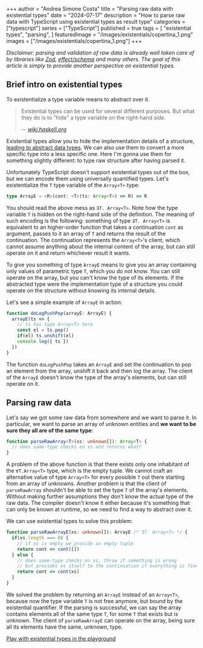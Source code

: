 +++
author = "Andrea Simone Costa"
title = "Parsing raw data with existential types"
date = "2024-07-17"
description = "How to parse raw data with TypeScript using existential types as result type"
categories = ["typescript"]
series = ["TypeScript"]
published = true
tags = [
    "existential types",
    "parsing",
]
featuredImage = "/images/existentials/copertina_1.png"
images = ["/images/existentials/copertina_1.png"]
+++

_Disclaimer: parsing and validation of raw data is already well taken care of by libraries like [Zod](https://zod.dev/), [effect/schema](https://github.com/Effect-TS/effect/tree/main/packages/schema) and many others. The goal of this article is simply to provide another perspective on existential types._

## Brief intro on existential types

To existentialize a type variable means to abstract over it.

> Existential types can be used for several different purposes. But what they do is to "hide" a type variable on the right-hand side.
>
> -- <cite>[wiki.haskell.org](https://wiki.haskell.org/Existential_type)</cite>

Existential types allow you to hide the implementation details of a structure, [leading to abstract data types](https://homepages.inf.ed.ac.uk/gdp/publications/Abstract_existential.pdf). We can also use them to convert a more specific type into a less specific one. Here I'm gonna use them for something slightly different: to type raw structure after having parsed it.

Unfortunately TypeScript doesn't support existential types out of the box, but we can encode them using universally quantified types. Let's existentialize the `T` type variable of the `Array<T>` type:

```typescript
type ArrayE = <R>(cont: <T>(ts: Array<T>) => R) => R
```

You should read the above mess as `∃T. Array<T>`. Note how the type variable `T` is hidden on the right-hand side of the definition. The meaning of such encoding is the following: something of type `∃T. Array<T>` is equivalent to an higher-order function that takes a continuation `cont` as argument, passes to it an array of `T` and returns the result of the continuation. The continuation represents the `Array<T>`'s client, which cannot assume anything about the internal content of the array, but can still operate on it and return whichever result it wants.

To give you something of type `ArrayE` means to give you an array containing only values of parametric type `T`, which you do not know. You can still operate on the array, but you can't know the type of its elements. If the abstracted type were the implementation type of a structure you could operate on the structure without knowing its internal details.

Let's see a simple example of `ArrayE` in action:

```typescript
function doLogPushPop(arrayE: ArrayE) {
  arrayE(ts => {
    // ts has type Array<T> here
    const el = ts.pop()
    if(el) ts.unshift(el)
    console.log({ ts })
  })
}
```

The function `doLogPushPop` takes an `ArrayE` and set the continuation to pop an element from the array, unshift it back and then log the array. The client of the `ArrayE` doesn't know the type of the array's elements, but can still operate on it.

## Parsing raw data

Let's say we got some raw data from somewhere and we want to parse it. In particular, we want to parse an array of unknown entities and __we want to be sure they all are of the same type__:

```typescript
function parseRawArray<T>(xs: unknown[]): Array<T> {
  // does same-type checks on xs and returns what?
}
```

A problem of the above function is that there exists only one inhabitant of the `∀T.Array<T>` type, which is the empty tuple. We cannot craft an alternative value of type `Array<T>` for every possible `T` out there starting from an array of unknowns. Another problem is that the client of `parseRawArray` shouldn't be able to set the type `T` of the array's elements. Without making further assumptions they don't know the actual type of the raw data. The compiler doesn't know it either because it's something that can only be known at runtime, so we need to find a way to abstract over it.

We can use existential types to solve this problem:

```typescript
function parseRawArrayE(xs: unknown[]): ArrayE /* ∃T. Array<T> */ {
  if(xs.length === 0) {
    // if xs is empty we provide an empty tuple
    return cont => cont([])
  } else {
    // does same-type checks on xs, throw if something is wrong
    // but provides xs itself to the continuation if everything is fine
    return cont => cont(xs)
  }
}
```

We solved the problem by returning an `ArrayE` instead of an `Array<T>`, because now the type variable `T` is not free anymore, but bound by the existential quantifier. If the parsing is successful, we can say the array contains elements all of the same type `T`, for some `T` that exists but is unknown. The client of `parseRawArrayE` can operate on the array, being sure all its elements have the same, unknown, type.

[Play with existential types in the playground](https://www.typescriptlang.org/play/?target=7&jsx=0&install-plugin=playground-ts-scanner#code/PTAEBcE8AcFNQIICckENIFFQF5SGAiAFQDpEV0AeAgPgCgo5S1MdRyAlKgCgGMB7AO3AAuVtU7gAziORNKVAJQ4qoNouzK2NGiFABXcAEsANgaigAZrv7dDAiL1DcAFrG4BrUAfMQA7g4BSAMqgvABGAFaukqBOqABu8OAuoBKoALaJMLA0lta2-J4SAPIRGACOuqhGBLycEry6SNywImGRNgA0oAAmsBLCIRFRigDeNKCe3pwl7eBEAOaw4AAKSLzg61lF5nUNTbCKAITYuDNRC0ur65tw25y9-fKj4xOgSEuNBeZVErAA3C8AL5aCY6RbgUBVIygTi8Hz8RTQNZwJBmfjpPqQ-jdFKQNKhXhGCQhbwEpKDWYSF58fj9FJ7ZpXaDE3BsWDmIznOH8ADSsEgEl2jWa8mpAjpDxWyJZKnZnJsRG5fIF9z64FFYtphNgRCMvHmQv2TIkXUlxo1oLAzlcHi8oDJTgpUWJsQSEGSqQyoH4unxsCQJNASN4KMMfRedsNjOlutg-Hm5OOuDNMc58aSz1ebw+SC+P3+QJBoB07htk0hRmhwdDBkxqGx7tgBgDD24SAM0A2SGJqHejZSGJe5l4Ac4nIh1cD9WFsHNoDGWZpdOn+wAIn1uCwzgrwUV4Uz-VB1xI2x2u1HYF1q-IAYvxRDJcfN6chjulnv+AfUZAn+3OyPVX6K9kRvItLXdAxiUnSDQDSSCJAMeNPAKSUunqekZ0KHovHMf04whJJ608cAXgmLxOEOR8N0zLNs3AT4LHzUjQGBZjyOY156FgXhvBXZon0OIg4iqXR4BOXAACI2iiCTQAAMjkjiJi4niejVJ8hJEsSTlAKTX3AWSFKUjC1w3QThKMUTQCTb1dEreTFNoiYqJPTTLPgGyfXsoynMOSCZnKSpqlqPjYAEtzRNNdSNwig5mJorN3no3NGKJbIs1YrN2KciAslU0LwosqzxN03IbAMARDMcpyVO8FzuFinAdIksr8iq4ySxcdxQFgBJBCCoNkUPWtiVU1qKtpJS-OKUoKiqGoL0KrSov6DSirirMEteJKGO+NLmMy14dCqd5UG6SBHC6txYBxO0kn5e11kdXt4HG8UQgDaSbCpLMdCe-0fEgxIXAutJdDpV1gfgT14CRAw4MMN0uNANidlqkz+LMxqbPR+rzK00UnIXWidpSvbfgOsDy04YyMbCrGaXMAx5kaVBQk5aydPqohGeZ1n2fgAAfQXaYKrG419f02Y5mzuYljI0AF0BhdFhl6ZPQSfHbcBpY8rnotcrXTF15WRZy4swHCcGIWtbq7R8FwClQUBwXAf0YV+cA3aQRQYLsULaZ0UwsLsSV7F4Lp6xxOIDGaBJu1QWnFqx8EmtwKxeiZ-gbqOHTAPADTU5KjP2UQnPTaTsWNaIT2070bFS+z7pc9wfONNr4uG6znP4vnJTSbzNLb1eYEJlHlHwNC40sRxFMQxdeIoYHL00wTJwOheHR0Ln5lHHrAByCFIdgkdYaG1ERqLAeICQUSAVYnRoF7X4sUhMgLqjy6bWJO1TGJWBOQZEED2Psql7rL0yHAHIVhyp2Cft2WAbBUA+BkOgTgAAPKQ9c3D8G5AAbQALryGkO-LAxNyKYNjOmJwzxmJLgIrwNkAxUHMFwDSCE6hHACHABgiQhNXio14UQXq-pIAYKUKAdBdcvJGCeH3JynUyzDgDHDBGBg3QyNAOtH6JMcwFA2EwymWZmI6Hwu2Po+9cpwB4joiY9CICYJYJQtIqBoDiM4ejdBFpXjZVouAShIikBiP8RIkJNk9KzCqg4zmkk3r8AkvwiYW1wK2w8Mowa8NTDqPgLg-gABaTR2ilL2KZt2cAAB9EJuBPESDwQABgIUpci-iJDCPjsEqRHjOk6VKf0SpXjknbT0fYQxTlx5jx6mleRtFFHdXSV9aIn84m2J8TsWmlD3jdF0M0TgnBoDoK6NwLxEj9kOUKAFOawU9lSNQKNfShybl3NmIoAA-I4KRIgZGJNeIMiY18DFLCUuMliVMkhrB8N6WAEKMAoAAi1BoDZug4TwoIHqghzESASUCSZL9iZ-OGewiR7DOCEP4cCVi2gwDg1QIsLQ9j4G-G6CwrAuAGWIOQSwklLwRjegxCICSCBsSnQkpHRYIgABMABGFiG8Jg8vRBkflgr0QishGK0A4qADMMruW8sVbpAAMts1AqqaUtFAJqgArDqohdL7xBmfjdZl4qWBsqQSg9+JLJVdHFV0TVtroF5Amj0XgBr9TLHBk4ZYIZOC9iYBgEh8aaJxvQBgcQLJlB4q4bSCEACWCSCINAGN3zyIAMUAWqwEgnBeB4WWqmS5tS6n1JwHl0RARktFKxboobw2RujW4tlTLSGim7WG+YEaq39r2Y6od8bxWiiAA)